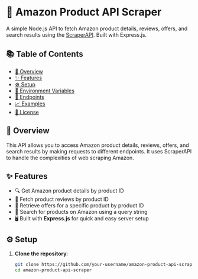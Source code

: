 # 🚀 Amazon Product API Scraper

A simple Node.js API to fetch Amazon product details, reviews, offers, and search results using the [ScraperAPI](https://www.scraperapi.com/). Built with Express.js.

## 📚 Table of Contents
- [🌟 Overview](#-overview)
- [✨ Features](#-features)
- [⚙️ Setup](#-setup)
- [🔐 Environment Variables](#-environment-variables)
- [📡 Endpoints](#-endpoints)
- [📈 Examples](#-examples)
- [📜 License](#-license)

## 🌟 Overview

This API allows you to access Amazon product details, reviews, offers, and search results by making requests to different endpoints. It uses ScraperAPI to handle the complexities of web scraping Amazon.

## ✨ Features

- 🔍 Get Amazon product details by product ID
- 📝 Fetch product reviews by product ID
- 💸 Retrieve offers for a specific product by product ID
- 🔎 Search for products on Amazon using a query string
- 🖥️ Built with **Express.js** for quick and easy server setup

## ⚙️ Setup

1. **Clone the repository**:

   ```bash
   git clone https://github.com/your-username/amazon-product-api-scraper.git
   cd amazon-product-api-scraper
```
